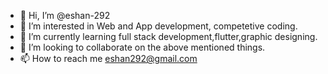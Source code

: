 - 👋 Hi, I’m @eshan-292
- 👀 I’m interested in Web and App development, competetive coding.
- 🌱 I’m currently learning full stack development,flutter,graphic designing.
- 💞️ I’m looking to collaborate on the above mentioned things.
- 📫 How to reach me eshan292@gmail.com

<!---
eshan-292/eshan-292 is a ✨ special ✨ repository because its `README.md` (this file) appears on your GitHub profile.
You can click the Preview link to take a look at your changes.
--->
